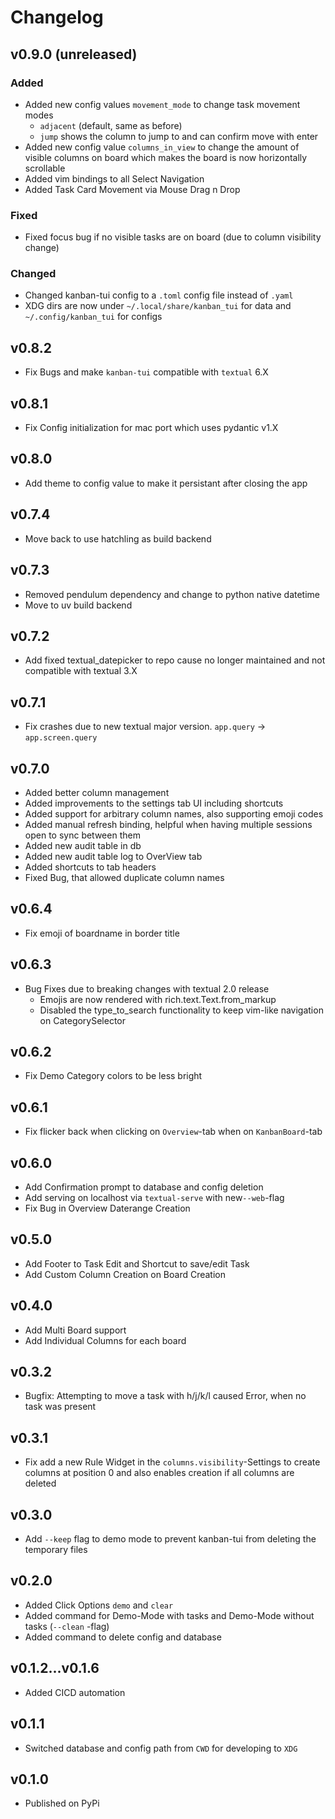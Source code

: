 # Changelog

## v0.9.0 (unreleased)
### Added
- Added new config values `movement_mode` to change task movement modes
    - `adjacent` (default, same as before)
    - `jump` shows the column to jump to and can confirm move with enter
- Added new config value `columns_in_view` to change the amount of visible columns on board
which makes the board is now horizontally scrollable
- Added vim bindings to all Select Navigation
- Added Task Card Movement via Mouse Drag n Drop

### Fixed
- Fixed focus bug if no visible tasks are on board (due to column visibility change)

### Changed
- Changed kanban-tui config to a `.toml` config file instead of `.yaml`
- XDG dirs are now under `~/.local/share/kanban_tui` for data and `~/.config/kanban_tui` for configs

## v0.8.2
- Fix Bugs and make `kanban-tui` compatible with `textual` 6.X

## v0.8.1
- Fix Config initialization for mac port which uses pydantic v1.X

## v0.8.0
- Add theme to config value to make it persistant after closing the app

## v0.7.4
- Move back to use hatchling as build backend

## v0.7.3
- Removed pendulum dependency and change to python native datetime
- Move to uv build backend

## v0.7.2
- Add fixed textual_datepicker to repo cause no longer maintained and not compatible with textual 3.X

## v0.7.1
- Fix crashes due to new textual major version. `app.query` -> `app.screen.query`

## v0.7.0
- Added better column management
- Added improvements to the settings tab UI including shortcuts
- Added support for arbitrary column names, also supporting emoji codes
- Added manual refresh binding, helpful when having multiple sessions open to sync between them
- Added new audit table in db
- Added new audit table log to OverView tab
- Added shortcuts to tab headers
- Fixed Bug, that allowed duplicate column names

## v0.6.4
- Fix emoji of boardname in border title

## v0.6.3
- Bug Fixes due to breaking changes with textual 2.0 release
    - Emojis are now rendered with rich.text.Text.from_markup
    - Disabled the type_to_search functionality to keep vim-like navigation on CategorySelector

## v0.6.2
- Fix Demo Category colors to be less bright

## v0.6.1
- Fix flicker back when clicking on `Overview`-tab when on `KanbanBoard`-tab

## v0.6.0
- Add Confirmation prompt to database and config deletion
- Add serving on localhost via `textual-serve` with new`--web`-flag
- Fix Bug in Overview Daterange Creation

## v0.5.0
- Add Footer to Task Edit and Shortcut to save/edit Task
- Add Custom Column Creation on Board Creation

## v0.4.0
- Add Multi Board support
- Add Individual Columns for each board

## v0.3.2
- Bugfix: Attempting to move a task with h/j/k/l caused Error, when no task was present

## v0.3.1
- Fix add a new Rule Widget in the `columns.visibility`-Settings to create columns at position 0
and also enables creation if all columns are deleted

## v0.3.0
- Add `--keep` flag to demo mode to prevent kanban-tui from deleting the temporary files

## v0.2.0
- Added Click Options `demo` and `clear`
- Added command for Demo-Mode with tasks and Demo-Mode without tasks (`--clean` -flag)
- Added command to delete config and database

## v0.1.2...v0.1.6
- Added CICD automation

## v0.1.1
- Switched database and config path from `CWD` for developing to `XDG`

## v0.1.0
- Published on PyPi
